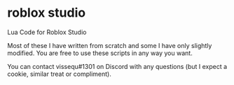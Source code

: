 # roblox studio
Lua Code for Roblox Studio

Most of these I have written from scratch and some I have only slightly modified. You are free to use these scripts in any way you want.

You can contact vissequ#1301 on Discord with any questions (but I expect a cookie, similar treat or compliment).
